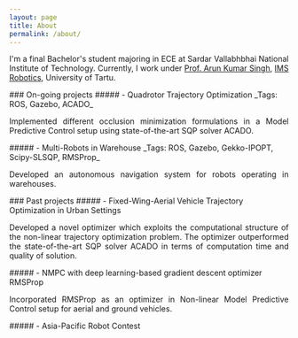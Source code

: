```yaml
---
layout: page
title: About
permalink: /about/
---
```

<p align="justify">
I'm a final Bachelor's student majoring in ECE at Sardar Vallabhbhai National Institute of Technology. Currently, I work under <a href="https://scholar.google.co.in/citations?user=0zgDoIEAAAAJ&hl=en">Prof. Arun Kumar Singh</a>, <a href="https://ims.ut.ee/Roboticsa">IMS Robotics</a>, University of Tartu.
</p>	
<div class="divider"></div>  
### On-going projects 
##### - Quadrotor Trajectory Optimization  
_Tags: ROS, Gazebo, ACADO_    
<p align="justify">
Implemented different occlusion minimization formulations in a Model Predictive Control setup using state-of-the-art SQP solver ACADO. 
</p>  
##### - Multi-Robots in Warehouse
_Tags: ROS, Gazebo, Gekko-IPOPT, Scipy-SLSQP, RMSProp_
<p align="justify">
Developed an autonomous navigation system for robots operating in warehouses. 
</p>
<div class="divider"></div>  
### Past projects    
##### - Fixed-Wing-Aerial Vehicle Trajectory Optimization in Urban Settings  
<p align="justify">
Developed a novel optimizer which exploits the computational structure of the non-linear trajectory optimization problem. The optimizer outperformed the state-of-the-art SQP solver ACADO in terms of computation time and quality of solution.  
</p>  
##### - NMPC with deep learning-based gradient descent optimizer RMSProp   
<p align="justify">
Incorporated RMSProp as an optimizer in Non-linear Model Predictive Control setup for aerial and ground vehicles. 
</p>   
##### - Asia-Pacific Robot Contest     
<p align="justify">
</p>
<div class="divider"></div>
